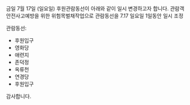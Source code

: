 금일 7월 17일 (일요일) 후원관람동선이 아래와 같이 일시 변경하고자 합니다. 관람객 안전사고예방을 위한 위험목벌채작업으로 관람동선을 7.17 일요일 1일동안 일시 조정

관람동선:
- 후원입구
- 영화당
- 애련지
- 존덕정
- 옥류천
- 연경당
- 후원입구

감사합니다.